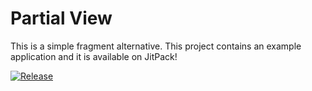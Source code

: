 # Partial View
This is a simple fragment alternative. 
This project contains an example application and it is available on JitPack!


[![Release](https://jitpack.io/v/LeandroSQ/partial-view.svg)](https://jitpack.io/LeandroSQ/partial-view)
